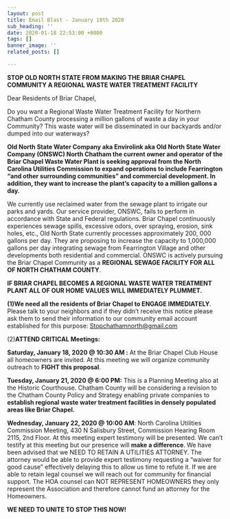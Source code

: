 ```yaml
---
layout: post
title: Email Blast - January 18th 2020
sub_heading: ''
date: 2020-01-18 22:53:00 +0000
tags: []
banner_image: ''
related_posts: []

---
```

**STOP OLD NORTH STATE FROM MAKING THE BRIAR CHAPEL COMMUNITY A REGIONAL WASTE WATER TREATMENT FACILITY**

Dear Residents of Briar Chapel,

Do you want a Regional Waste Water Treatment Facility for Northern Chatham County processing a million gallons of waste a day in your Community? This waste water will be disseminated in our backyards and/or dumped into our waterways?

**Old North State Water Company aka Envirolink aka Old North State Water Company (ONSWC) North Chatham the current owner and operator of the Briar Chapel Waste Water Plant is seeking approval from the North Carolina Utilities Commission to expand operations to include Fearrington “and other surrounding communities” and commercial development. In addition, they want to increase the plant’s capacity to a million gallons a day.**

We currently use reclaimed water from the sewage plant to irrigate our parks and yards. Our service provider, ONSWC, fails to perform in accordance with State and Federal regulations. Briar Chapel continuously experiences sewage spills, excessive odors, over spraying, erosion, sink holes, etc., Old North State currently processes approximately 200, 000 gallons per day. They are proposing to increase the capacity to 1,000,000 gallons per day integrating sewage from Fearrington Village and other developments both residential and commercial. ONSWC is actively pursuing the Briar Chapel Community as a **REGIONAL SEWAGE FACILITY FOR ALL OF NORTH CHATHAM COUNTY**.

**IF BRIAR CHAPEL BECOMES A REGIONAL WASTE WATER TREATMENT PLANT ALL OF OUR HOME VALUES WILL IMMEDIATELY PLUMMET.**

**(1)We need all the residents of Briar Chapel to ENGAGE IMMEDIATELY**. Please talk to your neighbors and if they didn’t receive this notice please ask them to send their information to our community email account established for this purpose: [Stopchathamnorth@gmail.com](mailto:Stopchathamnorth@gmail.com)

(2)**ATTEND CRITICAL Meetings:**

**Saturday, January 18, 2020 @ 10:30 AM :** At the Briar Chapel Club House all homeowners are invited. At this meeting we will organize community outreach to **FIGHT this proposal**.

**Tuesday, January 21, 2020 @ 6:00 PM:** This is a Planning Meeting also at the Historic Courthouse. Chatham County will be considering a revision to the Chatham County Policy and Strategy enabling private companies to **establish regional waste water treatment facilities in densely populated areas like Briar Chapel.**

**Wednesday, January 22, 2020 @ 10:00 AM**: North Carolina Utilities Commission Meeting, 430 N Salisbury Street, Commission Hearing Room 2115, 2nd Floor. At this meeting expert testimony will be presented. We can’t testify at this meeting but our presence will **make a difference**. We have been advised that we NEED TO RETAIN A UTILITIES ATTORNEY. The attorney would be able to provide expert testimony requesting a “waiver for good cause” effectively delaying this to allow us time to refute it. If we are able to retain legal counsel we will reach out for community for financial support. The HOA counsel can NOT REPRESENT HOMEOWNERS they only represent the Association and therefore cannot fund an attorney for the Homeowners.

**WE NEED TO UNITE TO STOP THIS NOW!**